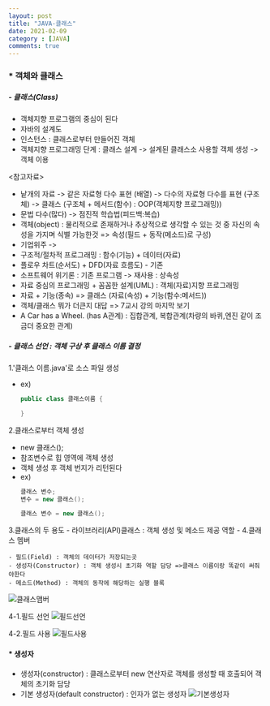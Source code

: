 ```yaml
---
layout: post
title: "JAVA-클래스"
date: 2021-02-09
category : [JAVA]
comments: true
---
```


### * 객체와 클래스

##### - 클래스(Class)
- 객체지향 프로그램의 중심이 된다
- 자바의 설계도
- 인스턴스 : 클래스로부터 만들어진 객체
- 객체지향 프로그래밍 단계 : 클래스 설계 -> 설계된 클래스소 사용할 객체 생성 -> 객체 이용

<참고자료>

- 낱개의 자료 -> 같은 자료형 다수 표현 (배열) -> 다수의 자료형 다수를 표현 (구조체) -> 클래스 (구조체 + 메서드(함수) : OOP(객체지향 프로그래밍))
- 문법 다수(많다) -> 점진적 학습법(피드백:복습)
- 객체(object) : 물리적으로 존재하거나 추상적으로 생각할 수 있는 것 중 자신의 속성을 가지며 식별 가능한것 => 속성(필드 + 동작(메소드)로 구성)
- 기업위주 -> 
- 구조적/절차적 프로그래밍 : 함수(기능) + 데이터(자료)
- 플로우 차트(순서도) + DFD(자료 흐름도) - 기존
- 소프트웨어 위기론 : 기존 프로그램 -> 재사용 : 상속성
- 자료 중심의 프로그래밍 + 꼼꼼한 설계(UML) : 객체(자료)지향 프로그래밍
- 자료 + 기능(종속) => 클래스 (자료(속성) + 기능(함수:메서드))
- 객체/클래스 뭐가 더큰지 대답 => 7교시 강의 마지막 보기
- A Car has a Wheel. (has A관계) : 집합관계, 복합관계(차량의 바퀴,엔진 같이 조금더 중요한 관계)

##### - 클래스 선언 : 객체 구상 후 클래스 이름 결정
1.'클래스 이름.java'로 소스 파일 생성
- ex)
    ```java
    public class 클래스이름 {

    }
    ```
2.클래스로부터 객체 생성
- new 클래스();
- 참조변수로 힙 영역에 객체 생성
- 객체 생성 후 객체 번지가 리턴된다
- ex)
    ```java
    클래스 변수;
    변수 = new 클래스();

    클래스 변수 = new 클래스();
    ```
3.클래스의 두 용도
    - 라이브러리(API)클래스 : 객체 생성 및 메소드 제공 역할
    - 
4.클래스 멤버

    - 필드(Field) : 객체의 데이터가 저장되는곳
    - 생성자(Constructor) : 객체 생성시 초기화 역할 담당 =>클래스 이름이랑 똑같이 써줘야한다
    - 메소드(Method) : 객체의 동작에 해당하는 실행 블록

![클래스맴버](https://user-images.githubusercontent.com/65608960/107306742-c8374180-6ac8-11eb-9e0e-4741f3ba45de.JPG)

4-1.필드 선언
![필드선언](https://user-images.githubusercontent.com/65608960/107306740-c79eab00-6ac8-11eb-8141-bc07afb26480.JPG)

4-2.필드 사용
![필드사용](https://user-images.githubusercontent.com/65608960/107306739-c79eab00-6ac8-11eb-9cb3-464100dbb255.JPG)

#### * 생성자
- 생성자(constructor) : 클래스로부터 new 연산자로 객체를 생성할 때 호출되어 객체의 초기화 담당
- 기본 생성자(default constructor) : 인자가 없는 생성자
![기본생성자](https://user-images.githubusercontent.com/65608960/107306738-c7061480-6ac8-11eb-8b7a-df78acbc82fe.JPG)

<!-- ##### - 생성자 선언
- ex)
    ```java
    클래스(매개변수선언, ...){
        // 객체의 초기화 코드
    }
    ```
    - 매개 변수 선언은 생략할 수도 있고 여러개 선언할 수도 있다
    - ex)
    ```java
    public class Car {
        // 생성자
        Car(String model, String color, int maxSpeed){...}
    }
    ```
    - 클래스에 생성자가 명시적으로 선언되었을 경우 반드시선언된 생성자 호출하여 객체 생성
    - ex)
    ```java
    Car myCar = new Car("그랜저","검정",300);
    ```
- 생성자의 필드 초기화
![생성자필드초기화](https://user-images.githubusercontent.com/65608960/107306736-c66d7e00-6ac8-11eb-8a62-0c040f3806c6.JPG)
![생성자필드초기화2](https://user-images.githubusercontent.com/65608960/107306735-c5d4e780-6ac8-11eb-9667-5c2dbb4bac47.JPG)

- 생성자 오버로딩
![생성자오버로딩](https://user-images.githubusercontent.com/65608960/107306748-c9686e80-6ac8-11eb-901c-420b31d52f56.JPG)
![오버로딩2](https://user-images.githubusercontent.com/65608960/107306747-c8cfd800-6ac8-11eb-98cb-870b1a948f28.JPG)

- this()코드
![this](https://user-images.githubusercontent.com/65608960/107306746-c8cfd800-6ac8-11eb-926b-17875e181d3e.JPG)
![this2](https://user-images.githubusercontent.com/65608960/107306743-c8374180-6ac8-11eb-996b-0a1a96f2a0ed.JPG)

#### * 총합 예제

- EX)

    ```java
    package com.javateam.jse;

    // import java.lang.*; // 묵시적 선언이 가능하다 : java.lang(기본 패키지)

    public class JavaEx37 { //  존재 하지만 코드에는 안나온다 => 투명인간
        
    //public class JavaEx37 extends object{ // 묵시적 상속 : 모든 클래스의 조장 클래스는 object 클래스
        // 클래스 작성시 "extends object" 라는 표기를 한 것으로 간주된다
        
        String id;
        String name;
        StringBuilder address;
        int age;
        
        JavaEx37(){ //기본 생성자 : 인자가 없는 생성자 
            // 기본생성자는 기본 생성자 단독으로 존재할 경우 묵시적 정의가 가능하지만 
            // 다른생성자(오버로딩된 생성자)가 등장할 경우 사용시 명시적으로 정의 해야한다
            System.out.println("기본 생성자");
        }
        
        JavaEx37(String name){ // (인자가)오버로딩(over-loading)된 생성자 
            System.out.println("오버로딩된 생성자");
            this.name = name;
        }
        
        // 오버로딩(over-load-ing)
        // 메서드(생성자) 오버로딩 : 다형성
        // 인자부(매개변수부,인수부)에 변수(인자)의 자료형/갯수/순서에 변화를 주어
        // 같은 이름의 함수(메서드)를 다양하게 정의하는 방법
        
        JavaEx37(StringBuilder address){ // 자료형을 바꿔주는 오버로딩
            System.out.println("오버로딩된 생성자");
            this.address = address;
        }
        JavaEx37(StringBuilder address, String name){ // 순서를 바꿔 오버로딩
            System.out.println("오버로딩된 생성자");
            this.name = name;
            this.address = address;
        }
        
        JavaEx37(String id, StringBuilder address){ // 자료형의 갯수가 다른 오버로딩
            System.out.println("오버로딩된 생성자");
            this.id = id;
            this.address = address;
        }
        
        public static void main(String[] args) {
            
            JavaEx37 obj = new JavaEx37(); // 생성자
            
            JavaEx37 obj2 = new JavaEx37("java");
            JavaEx37 obj3 = new JavaEx37(new StringBuilder("금천구 가산"));
            JavaEx37 obj4 = new JavaEx37("goodee",new StringBuilder("금천구 가산")); 
            JavaEx37 obj5 = new JavaEx37(new StringBuilder("금천구 가산"),"java"); 
            
            obj = new JavaEx37("java");
            obj = new JavaEx37(new StringBuilder("금천구 가산"));
            obj = new JavaEx37("goodee",new StringBuilder("금천구 가산")); 
            obj = new JavaEx37(new StringBuilder("금천구 가산"),"java"); 
            
            System.out.println(obj.name);
            System.out.println(obj2.name);
            System.out.println(obj.address);

            System.out.println(obj); // 객체의 고유값 출력
            

        }

    }

    ```
- 메서드(Method) 

- 메소드 선언부
<img>
- 리턴 타입
<img>
- 매개 변수 선언
<img>
    - 매개변수의 개수를 모를 경우
    <img>
- 리턴문
<img>
- void
<img>
- 메소듷 호출
<img>
    - 객체 내부에서 호출
    <img>
- 정적 멤버 사용
<img>

- 싱글톤(singleton) : 전체 프로그램에서 단 하나의 객체만 만들도록 포장하는 코딩 기법
    - 디자인(설계) 패턴
- 싱글톤 작성 방법
<img>

- 패키지와 접근 제한자


 -->
